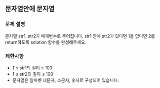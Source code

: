 ## 문자열안에 문자열

### 문제 설명

문자열 str1, str2가 매개변수로 주어집니다. str1 안에 str2가 있다면 1을 없다면 2를 return하도록 solution 함수를 완성해주세요.

### 제한사항
* 1 ≤ str1의 길이 ≤ 100
* 1 ≤ str2의 길이 ≤ 100
* 문자열은 알파벳 대문자, 소문자, 숫자로 구성되어 있습니다.
